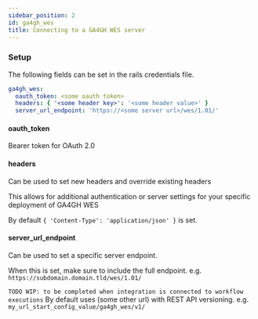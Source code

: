 ```yaml
---
sidebar_position: 2
id: ga4gh_wes
title: Connecting to a GA4GH WES server
---
```


### Setup

The following fields can be set in the rails credentials file.

```yml
ga4gh_wes:
  oauth_token: <some oauth token>
  headers: { '<some header key>': '<some header value>' }
  server_url_endpoint: 'https://<some server url>/wes/1.01/'
```

#### oauth_token

Bearer token for OAuth 2.0

#### headers

Can be used to set new headers and override existing headers

This allows for additional authentication or server settings for your specific deployment of GA4GH WES

By default `{ 'Content-Type': 'application/json' }` is set.

#### server_url_endpoint

Can be used to set a specific server endpoint.

When this is set, make sure to include the full endpoint. e.g. `https://subdomain.domain.tld/wes/1.01/`

`TODO WIP: to be completed when integration is connected to workflow executions`
By default uses (some other url) with REST API versioning. e.g. `my_url_start_config_value/ga4gh_wes/v1/`
